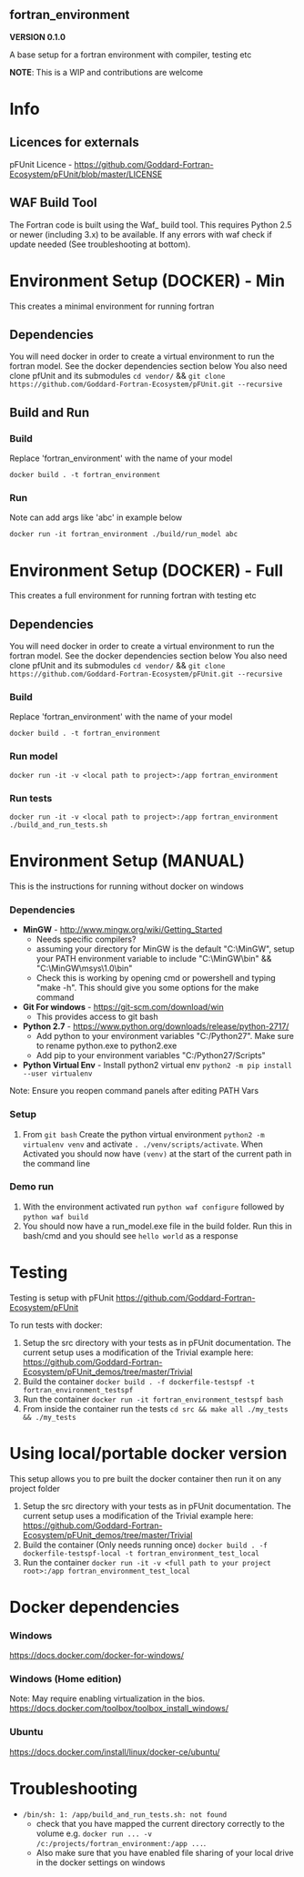 **fortran_environment**
-----------------------

**VERSION 0.1.0**

A base setup for a fortran environment with compiler, testing etc

**NOTE**: This is a WIP and contributions are welcome

# Info
## Licences for externals
pFUnit Licence - https://github.com/Goddard-Fortran-Ecosystem/pFUnit/blob/master/LICENSE

## WAF Build Tool
The Fortran code is built using the Waf\_ build tool. This requires
Python 2.5 or newer (including 3.x) to be available. If any errors with
waf check if update needed (See troubleshooting at bottom).

# Environment Setup (DOCKER) - Min
This creates a minimal environment for running fortran

## Dependencies
You will need docker in order to create a virtual environment to run the fortran model. See the docker dependencies section below
You also need clone pfUnit and its submodules `cd vendor/` && `git clone https://github.com/Goddard-Fortran-Ecosystem/pFUnit.git --recursive`


## Build and Run

### Build

Replace 'fortran_environment' with the name of your model
```
docker build . -t fortran_environment
```

### Run
Note can add args like 'abc' in example below
```
docker run -it fortran_environment ./build/run_model abc
```
# Environment Setup (DOCKER) - Full
This creates a full environment for running fortran with testing etc

## Dependencies
You will need docker in order to create a virtual environment to run the fortran model. See the docker dependencies section below
You also need clone pfUnit and its submodules `cd vendor/` && `git clone https://github.com/Goddard-Fortran-Ecosystem/pFUnit.git --recursive`

### Build

Replace 'fortran_environment' with the name of your model
```
docker build . -t fortran_environment
```

### Run model

```
docker run -it -v <local path to project>:/app fortran_environment
```

### Run tests

```
docker run -it -v <local path to project>:/app fortran_environment ./build_and_run_tests.sh
```

# Environment Setup (MANUAL)
This is the instructions for running without docker on windows

### Dependencies
- **MinGW** - http://www.mingw.org/wiki/Getting_Started
  - Needs specific compilers?
  - assuming your directory for MinGW is the default "C:\MinGW", setup your PATH environment variable to include "C:\MinGW\bin"  && "C:\MinGW\msys\1.0\bin"
  - Check this is working by opening cmd or powershell and typing "make -h". This should give you some options for the make command
- **Git For windows** - https://git-scm.com/download/win
  - This provides access to git bash
- **Python 2.7** - https://www.python.org/downloads/release/python-2717/
  - Add python to your environment variables "C:/Python27". Make sure to rename python.exe to python2.exe
  - Add pip to your environment variables "C:/Python27/Scripts"
- **Python Virtual Env** - Install python2 virtual env `python2 -m pip install --user virtualenv`

Note: Ensure you reopen command panels after editing PATH Vars

### Setup
1. From `git bash` Create the python virtual environment `python2 -m virtualenv venv` and activate `. ./venv/scripts/activate`. When Activated you should now have `(venv)` at the start of the current path in the command line

### Demo run
1. With the environment activated run `python waf configure` followed by `python waf build`
2. You should now have a run_model.exe file in the build folder. Run this in bash/cmd and you should see `hello world` as a response

# Testing
Testing is setup with pFUnit https://github.com/Goddard-Fortran-Ecosystem/pFUnit


To run tests with docker:
1. Setup the src directory with your tests as in pFUnit documentation. The current setup uses a modification of the Trivial example here: https://github.com/Goddard-Fortran-Ecosystem/pFUnit_demos/tree/master/Trivial
2. Build the container `docker build . -f dockerfile-testspf -t fortran_environment_testspf`
3. Run the container `docker run -it fortran_environment_testspf bash`
4. From inside the container run the tests `cd src && make all ./my_tests && ./my_tests`

# Using local/portable docker version
This setup allows you to pre built the docker container then run it on any project folder

1. Setup the src directory with your tests as in pFUnit documentation. The current setup uses a modification of the Trivial example here: https://github.com/Goddard-Fortran-Ecosystem/pFUnit_demos/tree/master/Trivial
2. Build the container (Only needs running once) `docker build . -f dockerfile-testspf-local -t fortran_environment_test_local`
3. Run the container `docker run -it -v <full path to your project root>:/app fortran_environment_test_local`



# Docker dependencies

### Windows
https://docs.docker.com/docker-for-windows/

### Windows (Home edition)
Note: May require enabling virtualization in the bios.
https://docs.docker.com/toolbox/toolbox_install_windows/

### Ubuntu
https://docs.docker.com/install/linux/docker-ce/ubuntu/


# Troubleshooting
- `/bin/sh: 1: /app/build_and_run_tests.sh: not found`
  - check that you have mapped the current directory correctly to the volume e.g. `docker run ... -v /c:/projects/fortran_environment:/app ...`.
  - Also make sure that you have enabled file sharing of your local drive in the docker settings on windows